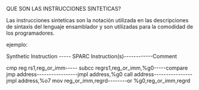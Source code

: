 QUE SON LAS INSTRUCCIONES SINTETICAS?

Las instrucciones sinteticas son la notación utilizada en las descripciones de sintaxis del lenguaje ensamblador y 
son utilizadas para la comodidad de los programadores.

ejemplo:

Synthetic Instruction ----- SPARC Instruction(s)------------Comment

cmp reg rs1,reg_or_imm----- subcc regrs1,reg_or_imm,%g0-----compare
jmp address-----------------jmpl address,%g0
call address----------------jmpl address,%o7
mov reg_or_imm,regrd--------or %g0,reg_or_imm,regrd  
